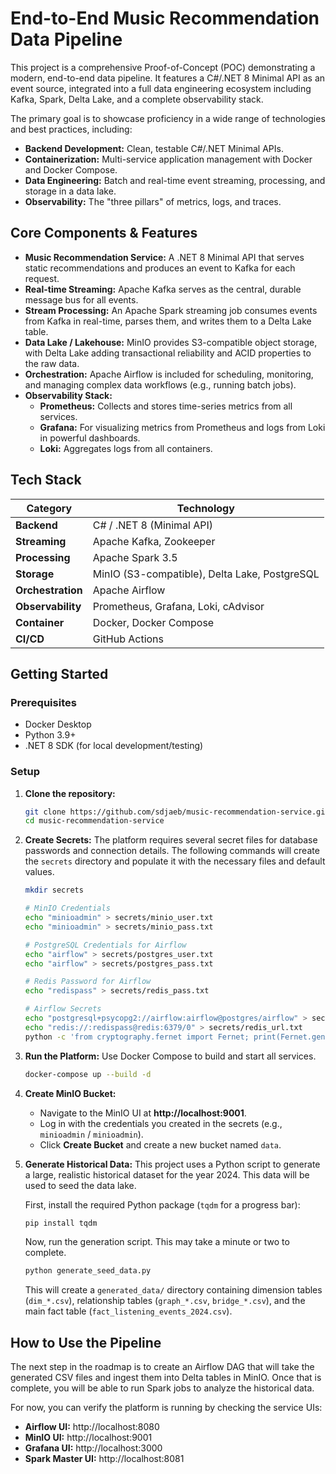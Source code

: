 # End-to-End Music Recommendation Data Pipeline

This project is a comprehensive Proof-of-Concept (POC) demonstrating a modern, end-to-end data pipeline. It features a C#/.NET 8 Minimal API as an event source, integrated into a full data engineering ecosystem including Kafka, Spark, Delta Lake, and a complete observability stack.

The primary goal is to showcase proficiency in a wide range of technologies and best practices, including:
-   **Backend Development:** Clean, testable C#/.NET Minimal APIs.
-   **Containerization:** Multi-service application management with Docker and Docker Compose.
-   **Data Engineering:** Batch and real-time event streaming, processing, and storage in a data lake.
-   **Observability:** The "three pillars" of metrics, logs, and traces.

## Core Components & Features

*   **Music Recommendation Service:** A .NET 8 Minimal API that serves static recommendations and produces an event to Kafka for each request.
*   **Real-time Streaming:** Apache Kafka serves as the central, durable message bus for all events.
*   **Stream Processing:** An Apache Spark streaming job consumes events from Kafka in real-time, parses them, and writes them to a Delta Lake table.
*   **Data Lake / Lakehouse:** MinIO provides S3-compatible object storage, with Delta Lake adding transactional reliability and ACID properties to the raw data.
*   **Orchestration:** Apache Airflow is included for scheduling, monitoring, and managing complex data workflows (e.g., running batch jobs).
*   **Observability Stack:**
    *   **Prometheus:** Collects and stores time-series metrics from all services.
    *   **Grafana:** For visualizing metrics from Prometheus and logs from Loki in powerful dashboards.
    *   **Loki:** Aggregates logs from all containers.

## Tech Stack

| Category          | Technology                                       |
| ----------------- | ------------------------------------------------ |
| **Backend**       | C# / .NET 8 (Minimal API)                        |
| **Streaming**     | Apache Kafka, Zookeeper                          |
| **Processing**    | Apache Spark 3.5                                 |
| **Storage**       | MinIO (S3-compatible), Delta Lake, PostgreSQL    |
| **Orchestration** | Apache Airflow                                   |
| **Observability** | Prometheus, Grafana, Loki, cAdvisor              |
| **Container**     | Docker, Docker Compose                           |
| **CI/CD**         | GitHub Actions                                   |

## Getting Started

### Prerequisites

*   Docker Desktop
*   Python 3.9+
*   .NET 8 SDK (for local development/testing)

### Setup

1.  **Clone the repository:**
    ```bash
    git clone https://github.com/sdjaeb/music-recommendation-service.git
    cd music-recommendation-service
    ```
 
2.  **Create Secrets:**
    The platform requires several secret files for database passwords and connection details. The following commands will create the `secrets` directory and populate it with the necessary files and default values.
    ```bash
    mkdir secrets
    
    # MinIO Credentials
    echo "minioadmin" > secrets/minio_user.txt
    echo "minioadmin" > secrets/minio_pass.txt

    # PostgreSQL Credentials for Airflow
    echo "airflow" > secrets/postgres_user.txt
    echo "airflow" > secrets/postgres_pass.txt

    # Redis Password for Airflow
    echo "redispass" > secrets/redis_pass.txt

    # Airflow Secrets
    echo "postgresql+psycopg2://airflow:airflow@postgres/airflow" > secrets/airflow_db_url.txt
    echo "redis://:redispass@redis:6379/0" > secrets/redis_url.txt
    python -c 'from cryptography.fernet import Fernet; print(Fernet.generate_key().decode())' > secrets/airflow_fernet.txt
    ```

3.  **Run the Platform:**
    Use Docker Compose to build and start all services.
    ```bash
    docker-compose up --build -d
    ```

4.  **Create MinIO Bucket:**
    *   Navigate to the MinIO UI at **http://localhost:9001**.
    *   Log in with the credentials you created in the secrets (e.g., `minioadmin` / `minioadmin`).
    *   Click **Create Bucket** and create a new bucket named `data`.
 
5.  **Generate Historical Data:**
    This project uses a Python script to generate a large, realistic historical dataset for the year 2024. This data will be used to seed the data lake.
    
    First, install the required Python package (`tqdm` for a progress bar):
    ```bash
    pip install tqdm
    ```
    
    Now, run the generation script. This may take a minute or two to complete.
    ```bash
    python generate_seed_data.py
    ```
    This will create a `generated_data/` directory containing dimension tables (`dim_*.csv`), relationship tables (`graph_*.csv`, `bridge_*.csv`), and the main fact table (`fact_listening_events_2024.csv`).

## How to Use the Pipeline

The next step in the roadmap is to create an Airflow DAG that will take the generated CSV files and ingest them into Delta tables in MinIO. Once that is complete, you will be able to run Spark jobs to analyze the historical data.

For now, you can verify the platform is running by checking the service UIs:
*   **Airflow UI:** http://localhost:8080
*   **MinIO UI:** http://localhost:9001
*   **Grafana UI:** http://localhost:3000
*   **Spark Master UI:** http://localhost:8081